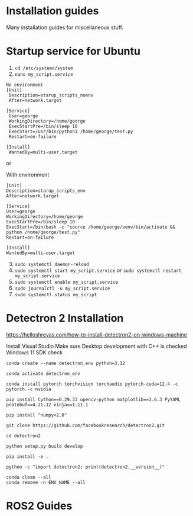 # Installation guides

Many installation guides for miscellaneous stuff.


# Startup service for Ubuntu

1. ` cd /etc/systemd/system `
2. ` nano my_script.service `

```
No environment
[Unit]
 Description=starup_scripts_noenv
 After=network.target

[Service]
 User=george
 WorkingDirectory=/home/george
 ExecStartPre=/bin/sleep 10
 ExecStart=/usr/bin/python3 /home/george/test.py
 Restart=on-failure

[Install]
 WantedBy=multi-user.target
```

or 

With environment

```
[Unit]
Description=starup_scripts_env
After=network.target

[Service]
User=george
WorkingDirectory=/home/george
ExecStartPre=/bin/sleep 10
ExecStart=/bin/bash -c "source /home/george/venv/bin/activate && python /home/george/test.py"
Restart=on-failure

[Install]
WantedBy=multi-user.target
```

3. ` sudo systemctl daemon-reload `
4. ` sudo systemctl start my_script.service ` or ` sudo systemctl restart my_script.service `
5. ` sudo systemctl enable my_script.service `
6. ` sudo journalctl -u my_script.service `
7. ` sudo systemctl status my_script `

# Detectron 2 Installation

https://helloshreyas.com/how-to-install-detectron2-on-windows-machine

Install Visual Studio
Make sure Desktop development with C++ is checked
Windows 11 SDK check

```
conda create --name detectron_env python=3.12

conda activate detectron_env

conda install pytorch torchvision torchaudio pytorch-cuda=12.4 -c pytorch -c nvidia

pip install Cython==0.29.33 opencv-python matplotlib==3.6.3 PyYAML protobuf==4.21.12 ninja==1.11.1

pip install "numpy<2.0"

git clone https://github.com/facebookresearch/detectron2.git

cd detectron2

python setup.py build develop

pip install -e .

python -c "import detectron2; print(detectron2.__version__)"
```

```
conda clean --all
conda remove -n ENV_NAME --all
```

# ROS2 Guides